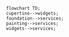 <!---
Generated by https://github.com/polina-c/layerlens
Dependencies that create loop are markes with `!`.
-->

```mermaid
flowchart TD;
cupertino-->widgets;
foundation-->services;
painting-->services;
widgets-->services;
```


